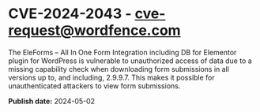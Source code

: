 # CVE-2024-2043 - cve-request@wordfence.com

The EleForms – All In One Form Integration including DB for Elementor plugin for WordPress is vulnerable to unauthorized access of data due to a missing capability check when downloading form submissions in all versions up to, and including, 2.9.9.7. This makes it possible for unauthenticated attackers to view form submissions.

**Publish date:** 2024-05-02
